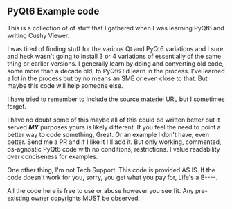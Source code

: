 
## PyQt6 Example code

This is a collection of of stuff that I gathered when I was learning PyQt6
and writing Cushy Viewer.

I was tired of finding stuff for the various Qt and PyQt6 variations and
I sure and heck wasn't going to install 3 or 4 variations of essentially
of the same thing or earlier versions. I generally learn by doing and
converting old code, some more than a decade old, to PyQt6 I'd learn in
the process. I've learned a lot in the process but by no means an SME or
even close to that. But maybe this code will help someone else.

I have tried to remember to include the source materiel URL but I sometimes forget.

I have no doubt some of this maybe all of this could be written better
but it served ***MY*** purposes yours is likely different. If you feel
the need to point a better way to code something, Great. Or an example I
don't have, even better. Send me a PR and if I like it I'll add it.
But only working, commented, os-agnostic PyQt6 code with no conditions, restrictions. I value
readability over conciseness for examples.

One other thing, I'm not Tech Support. This code is provided AS IS.
If the code doesn't work for you, sorry, you get what you pay for, Life's a B----.

All the code here is free to use or abuse however you see fit. Any pre-existing
owner copyrights MUST be observed.
